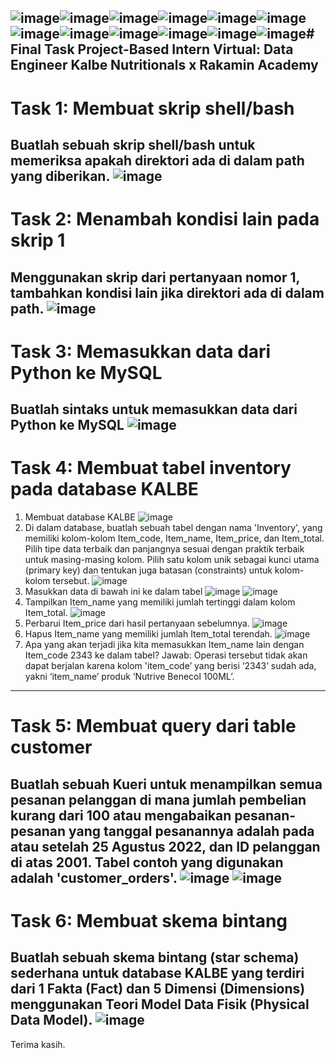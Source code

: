 ![image](https://github.com/mieffarohi/finaltask-dataengineer-kalbe/assets/103298951/31b4de6d-ed35-4b11-98ae-8e4526a21a6e)![image](https://github.com/mieffarohi/finaltask-dataengineer-kalbe/assets/103298951/707c0451-b4ac-4458-bb39-de15fe7b37d7)![image](https://github.com/mieffarohi/finaltask-dataengineer-kalbe/assets/103298951/4cfce21a-951a-4f55-ad1a-8a76124bb62f)![image](https://github.com/mieffarohi/finaltask-dataengineer-kalbe/assets/103298951/ada64641-f542-4058-931a-49dc26b89069)![image](https://github.com/mieffarohi/finaltask-dataengineer-kalbe/assets/103298951/32646744-60d0-45f1-b657-e8a48aa0631f)![image](https://github.com/mieffarohi/finaltask-dataengineer-kalbe/assets/103298951/7a475d60-71ab-4265-9a6d-2dea54087bed)![image](https://github.com/mieffarohi/finaltask-dataengineer-kalbe/assets/103298951/fafaca7b-633e-4ed0-be79-573adc7a0571)![image](https://github.com/mieffarohi/finaltask-dataengineer-kalbe/assets/103298951/3d4d500d-578e-4baf-bcc0-71ec9447d3ef)![image](https://github.com/mieffarohi/finaltask-dataengineer-kalbe/assets/103298951/c33f5153-ba1d-430f-af5d-585a3ec3a3a0)![image](https://github.com/mieffarohi/finaltask-dataengineer-kalbe/assets/103298951/0d4d9591-ecce-423e-84f2-749a202e968e)![image](https://github.com/mieffarohi/finaltask-dataengineer-kalbe/assets/103298951/19aed456-1d26-42ee-b681-a934aa915d72)![image](https://github.com/mieffarohi/finaltask-dataengineer-kalbe/assets/103298951/468b6264-e48c-46ce-8073-8b6b5c6ef81b)# Final Task Project-Based Intern Virtual: Data Engineer Kalbe Nutritionals x Rakamin Academy
---------------------------------------------------------------------------------------------
# Task 1: Membuat skrip shell/bash
Buatlah sebuah skrip shell/bash untuk memeriksa apakah direktori ada di dalam path yang diberikan.
![image](https://github.com/mieffarohi/finaltask-dataengineer-kalbe/assets/103298951/fff0e7ac-d15d-4fff-aa35-9b8fd1a0970d)
---
# Task 2: Menambah kondisi lain pada skrip 1
Menggunakan skrip dari pertanyaan nomor 1, tambahkan kondisi lain jika direktori ada di dalam path.
![image](https://github.com/mieffarohi/finaltask-dataengineer-kalbe/assets/103298951/4104c63d-d675-4792-83db-6e8d6447e346)
---
# Task 3: Memasukkan data dari Python ke MySQL
Buatlah sintaks untuk memasukkan data dari Python ke MySQL
![image](https://github.com/mieffarohi/finaltask-dataengineer-kalbe/assets/103298951/e9443300-b5d0-4c6f-aad6-93bd25abb998)
---
# Task 4: Membuat tabel inventory pada database KALBE
1. Membuat database KALBE
![image](https://github.com/mieffarohi/finaltask-dataengineer-kalbe/assets/103298951/5c734de1-2eac-4e4a-8d03-77150bdf3790)
2. Di dalam database, buatlah sebuah tabel dengan nama 'Inventory', yang memiliki kolom-kolom Item_code, Item_name, Item_price, dan Item_total. Pilih tipe data terbaik dan panjangnya sesuai dengan praktik terbaik untuk masing-masing kolom. Pilih satu kolom unik sebagai kunci utama (primary key) dan tentukan juga batasan (constraints) untuk kolom-kolom tersebut.
![image](https://github.com/mieffarohi/finaltask-dataengineer-kalbe/assets/103298951/8441c012-d1e9-4318-973f-16bca23d829b)
3. Masukkan data di bawah ini ke dalam tabel
![image](https://github.com/mieffarohi/finaltask-dataengineer-kalbe/assets/103298951/0513a152-db38-4f0f-b10c-0999735abf4e)
![image](https://github.com/mieffarohi/finaltask-dataengineer-kalbe/assets/103298951/d2cfe4d3-b7e4-4fb3-ac6c-ca110d1febf2)
4. Tampilkan Item_name yang memiliki jumlah tertinggi dalam kolom Item_total.
![image](https://github.com/mieffarohi/finaltask-dataengineer-kalbe/assets/103298951/51706be7-dfe7-4fdf-85f6-f8cff94c717f)
5. Perbarui Item_price dari hasil pertanyaan sebelumnya.
![image](https://github.com/mieffarohi/finaltask-dataengineer-kalbe/assets/103298951/ff4a95fb-5378-4d78-a8e9-f49385e7e052)
6. Hapus Item_name yang memiliki jumlah Item_total terendah.
![image](https://github.com/mieffarohi/finaltask-dataengineer-kalbe/assets/103298951/0cd15977-4ca8-4e65-9d5b-7ce49b447cc0)
7. Apa yang akan terjadi jika kita memasukkan Item_name lain dengan Item_code 2343 ke dalam tabel?
Jawab: Operasi tersebut tidak akan dapat berjalan karena kolom 'item_code’ yang berisi ‘2343’ sudah ada, yakni ‘item_name’ produk ‘Nutrive Benecol 100ML’.
---
# Task 5: Membuat query dari table customer
Buatlah sebuah Kueri untuk menampilkan semua pesanan pelanggan di mana jumlah pembelian kurang dari 100 atau mengabaikan pesanan-pesanan yang tanggal pesanannya adalah pada atau setelah 25 Agustus 2022, dan ID pelanggan di atas 2001. Tabel contoh yang digunakan adalah 'customer_orders'.
![image](https://github.com/mieffarohi/finaltask-dataengineer-kalbe/assets/103298951/b72ae818-ea7a-410c-a43a-bc9d1467e590)
![image](https://github.com/mieffarohi/finaltask-dataengineer-kalbe/assets/103298951/e11c9acd-0ab1-4199-93c9-c5591f1a6f6c)
---
# Task 6: Membuat skema bintang
Buatlah sebuah skema bintang (star schema) sederhana untuk database KALBE yang terdiri dari 1 Fakta (Fact) dan 5 Dimensi (Dimensions) menggunakan Teori Model Data Fisik (Physical Data Model).
![image](https://github.com/mieffarohi/finaltask-dataengineer-kalbe/assets/103298951/99810db9-0526-427e-a0af-a6e8b4b1bb43)
---
Terima kasih.
